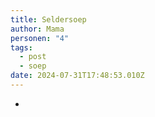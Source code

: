 ```yaml
---
title: Seldersoep
author: Mama
personen: "4"
tags:
  - post
  - soep
date: 2024-07-31T17:48:53.010Z
---
```

- 